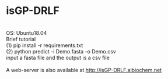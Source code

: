 # isGP-DRLF<br />
<br />OS: Ubuntu18.04<br />
Brief tutorial <br />
(1) pip install -r requirements.txt <br />
(2) python predict -i Demo.fasta -o Demo.csv <br />input a fasta file and the output is a csv file <br /> <br />
A web-server is also available at http://isGP-DRLF.aibiochem.net <br /> <br />
